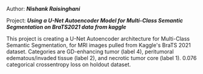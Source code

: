 Author: ***Nishank Raisinghani***


Project: ***Using a U-Net Autoencoder Model for Multi-Class Semantic Segmentation on BraTS2021 data from kaggle***

This project is creating a U-Net Autoencoder architecture for Multi-Class Semantic Segmentation, for MRI images pulled from Kaggle's BraTS 2021 dataset. Categories are GD-enhancing tumor (label 4), peritumoral edematous/invaded tissue (label 2), and necrotic tumor core (label 1). 0.076 categorical crossentropy loss on holdout dataset. 